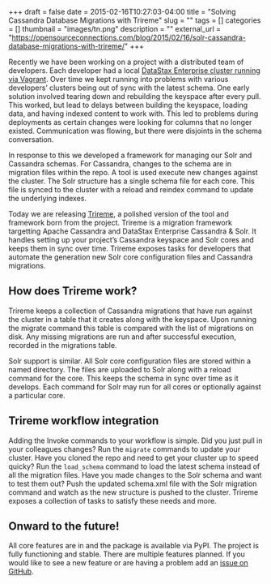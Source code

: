 +++ 
draft = false
date = 2015-02-16T10:27:03-04:00
title = "Solving Cassandra Database Migrations with Trireme"
slug = "" 
tags = []
categories = []
thumbnail = "images/tn.png"
description = ""
external_url = "https://opensourceconnections.com/blog/2015/02/16/solr-cassandra-database-migrations-with-trireme/"
+++

Recently we have been working on a project with a distributed team of developers. Each developer had a local [DataStax Enterprise cluster running via Vagrant](https://opensourceconnections.com/blog/2015/02/06/a-vagrant-conversation/). Over time we kept running into problems with various developers’ clusters being out of sync with the latest schema. One early solution involved tearing down and rebuilding the keyspace after every pull. This worked, but lead to delays between building the keyspace, loading data, and having indexed content to work with. This led to problems during deployments as certain changes were looking for columns that no longer existed. Communication was flowing, but there were disjoints in the schema conversation.

In response to this we developed a framework for managing our Solr and Cassandra schemas. For Cassandra, changes to the schema are in migration files within the repo. A tool is used execute new changes against the cluster. The Solr structure has a single schema file for each core. This file is synced to the cluster with a reload and reindex command to update the underlying indexes.

Today we are releasing [Trireme](https://github.com/o19s/trireme), a polished version of the tool and framework born from the project. Trireme is a migration framework targetting Apache Cassandra and DataStax Enterprise Cassandra & Solr. It handles setting up your project’s Cassandra keyspace and Solr cores and keeps them in sync over time. Trireme exposes tasks for developers that automate the generation new Solr core configuration files and Cassandra migrations.

## How does Trireme work?

Trireme keeps a collection of Cassandra migrations that have run against the cluster in a table that it creates along with the keyspace. Upon running the migrate command this table is compared with the list of migrations on disk. Any missing migrations are run and after successful execution, recorded in the migrations table.

Solr support is similar. All Solr core configuration files are stored within a named directory. The files are uploaded to Solr along with a reload command for the core. This keeps the schema in sync over time as it develops. Each command for Solr may run for all cores or optionally against a particular core.

## Trireme workflow integration

Adding the Invoke commands to your workflow is simple. Did you just pull in your colleagues changes? Run the `migrate` commands to update your cluster. Have you cloned the repo and need to get your cluster up to speed quicky? Run the `load_schema` command to load the latest schema instead of all the migration files. Have you made changes to the Solr schema and want to test them out? Push the updated schema.xml file with the Solr migration command and watch as the new structure is pushed to the cluster. Trireme exposes a collection of tasks to satisfy these needs and more.

## Onward to the future!

All core features are in and the package is available via PyPI. The project is fully functioning and stable. There are multiple features planned. If you would like to see a new feature or are having a problem add an [issue on GitHub](https://github.com/o19s/trireme/issues).
